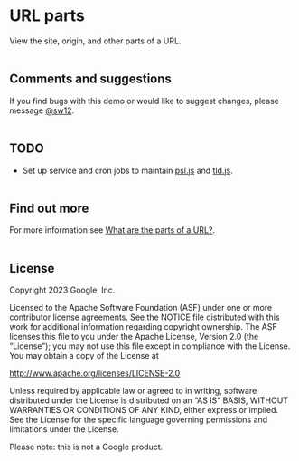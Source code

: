 # URL parts

View the site, origin, and other parts of a URL.
<br><br>

## Comments and suggestions

If you find bugs with this demo or would like to suggest changes, please message [@sw12](https//twitter.com/sw12).
<br><br>

## TODO

* Set up service and cron jobs to maintain [psl.js](https://glitch.com/edit/#!/url-parts?path=js%2Fpsl.js) 
and [tld.js](https://glitch.com/edit/#!/url-parts?path=js%2Ftld.js).
<br><br>

## Find out more

For more information see [What are the parts of a URL?](https://web.dev/url).
<br><br>

## License

Copyright 2023 Google, Inc.

Licensed to the Apache Software Foundation (ASF) under one or more contributor license agreements. See the NOTICE file distributed with this work for additional information regarding copyright ownership. The ASF licenses this file to you under the Apache License, Version 2.0 (the “License”); you may not use this file except in compliance with the License. You may obtain a copy of the License at

http://www.apache.org/licenses/LICENSE-2.0

Unless required by applicable law or agreed to in writing, software distributed under the License is distributed on an “AS IS” BASIS, WITHOUT WARRANTIES OR CONDITIONS OF ANY KIND, either express or implied. See the License for the specific language governing permissions and limitations under the License.

Please note: this is not a Google product.

